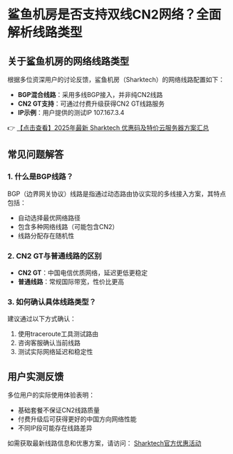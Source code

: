 # 鲨鱼机房是否支持双线CN2网络？全面解析线路类型

## 关于鲨鱼机房的网络线路类型

根据多位资深用户的讨论反馈，鲨鱼机房（Sharktech）的网络线路配置如下：

- **BGP混合线路**：采用多线BGP接入，并非纯CN2线路
- **CN2 GT支持**：可通过付费升级获得CN2 GT线路服务
- **IP示例**：用户提供的测试IP 107.167.3.4

👉 [【点击查看】2025年最新 Sharktech 优惠码及特价云服务器方案汇总](https://bit.ly/Sharktech)

## 常见问题解答

### 1. 什么是BGP线路？
BGP（边界网关协议）线路是指通过动态路由协议实现的多线接入方案，其特点包括：
- 自动选择最优网络路径
- 包含多种网络线路（可能包含CN2）
- 线路分配存在随机性

### 2. CN2 GT与普通线路的区别
- **CN2 GT**：中国电信优质网络，延迟更低更稳定
- **普通线路**：常规国际带宽，性价比更高

### 3. 如何确认具体线路类型？
建议通过以下方式确认：
1. 使用traceroute工具测试路由
2. 咨询客服确认当前线路
3. 测试实际网络延迟和稳定性

## 用户实测反馈

多位用户的实际使用体验表明：
- 基础套餐不保证CN2线路质量
- 付费升级后可获得更好的中国方向网络性能
- 不同IP段可能存在线路差异

如需获取最新线路信息和优惠方案，请访问：
[Sharktech官方优惠活动](https://bit.ly/Sharktech)